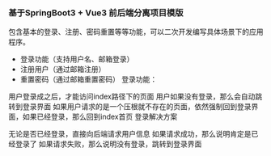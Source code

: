 ### 基于SpringBoot3 + Vue3 前后端分离项目模版

包含基本的登录、注册、密码重置等等功能，可以二次开发编写具体场景下的应用程序。

* 登录功能（支持用户名、邮箱登录）
* 注册用户（通过邮箱注册）
* 重置密码（通过邮箱重置密码）
登录功能：

用户登录成之后，才能访问index路径下的页面
用户如果没有登录，那么会自动跳转到登录界面
如果用户请求的是一个压根就不存在的页面，依然强制回到登录界面，如果已经登录，那么回到index首页
登录解决方案

无论是否已经登录，直接向后端请求用户信息
如果请求成功，那么说明肯定是已经登录了
如果请求失败，那么说明没有登录，跳转到登录界面
